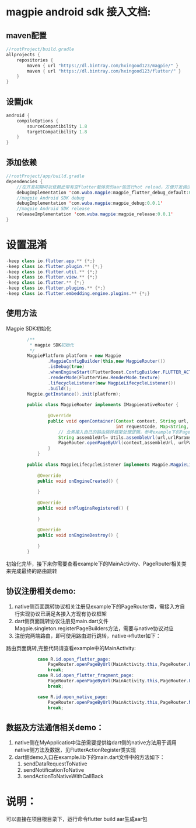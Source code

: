 # magpie android sdk 接入文档:

## maven配置

``` java
//rootProject/build.gradle
allprojects {
    repositories {
        maven { url "https://dl.bintray.com/hxingood123/magpie/" }
        maven { url "https://dl.bintray.com/hxingood123/flutter/" }
    }
}
```

## 设置jdk

``` java
android {
    compileOptions {
        sourceCompatibility 1.8
        targetCompatibility 1.8
    }
}
```

## 添加依赖

``` java
//rootProject/app/build.gradle
dependencies {
    //在开发初期可以依赖此带有空flutter载体页的aar包进行hot reload，方便开发调试, 当调试通过，去掉依赖即可
    debugImplementation 'com.wuba.magpie:magpie_flutter_debug_default:0.0.1'
    //magpie Android SDK debug
    debugImplementation 'com.wuba.magpie:magpie_debug:0.0.1'
    //magpie Android SDK release
    releaseImplementation 'com.wuba.magpie:magpie_release:0.0.1'
}
```

# 设置混淆

``` java
-keep class io.flutter.app.** {*;}
-keep class io.flutter.plugin.** {*;}
-keep class io.flutter.util.** {*;}
-keep class io.flutter.view.** {*;}
-keep class io.flutter.** {*;}
-keep class io.flutter.plugins.** {*;}
-keep class io.flutter.embedding.engine.plugins.** {*;}
```

## 使用方法

Magpie SDK初始化
``` java
        /**
         * magpie SDK初始化
         */
        MagpiePlatform platform = new Magpie
                .MagpieConfigBuilder(this,new MagpieRouter())
                .isDebug(true)
                .whenEngineStart(FlutterBoost.ConfigBuilder.FLUTTER_ACTIVITY_CREATED)
                .renderMode(FlutterView.RenderMode.texture)
                .lifecycleListener(new MagpieLifecycleListener())
                .build();
        Magpie.getInstance().init(platform);
        
        public class MagpieRouter implements IMagpienativeRouter {
        
                @Override
                public void openContainer(Context context, String url, Map<String, Object> urlParams,
                                          int requestCode, Map<String, Object> exts) {
                    // 业务接入自己的路由跳转框架处理逻辑，参考example下的PageRouter
                    String assembleUrl= Utils.assembleUrl(url,urlParams);
                    PageRouter.openPageByUrl(context,assembleUrl, urlParams);
                }
            }
        
        public class MagpieLifecycleListener implements Magpie.MagpieLifecycleListener {
    
            @Override
            public void onEngineCreated() {
    
            }
    
            @Override
            public void onPluginsRegistered() {
    
            }
    
            @Override
            public void onEngineDestroy() {
    
            }
        }
```
初始化完毕，接下来你需要查看example下的MainActivity、PageRouter相关类来完成最终的路由跳转

## 协议注册相关demo:
1. native侧页面跳转协议相关注册见example下的PageRouter类，需接入方自行实现协议已满足各接入方现有协议框架
2. dart侧页面跳转协议注册见main.dart文件Magpie.singleton.registerPageBuilders方法，需要与native协议对应
3. 注册完两端路由，即可使用路由进行跳转，native->flutter如下：

路由页面跳转,完整代码请查看example中的MainActivity:
``` java
            case R.id.open_flutter_page:
                PageRouter.openPageByUrl(MainActivity.this,PageRouter.FLUTTER_PAGE_URL,params);
                break;
            case R.id.open_flutter_fragment_page:
                PageRouter.openPageByUrl(MainActivity.this,PageRouter.FLUTTER_FRAGMENT_PAGE_URL,params);
                break;

            case R.id.open_native_page:
                PageRouter.openPageByUrl(MainActivity.this,PageRouter.NATIVE_PAGE_URL,params);
                break;
```

## 数据及方法通信相关demo：
1. native侧在MyApplicatio中注册需要提供给dart侧的native方法用于调用native侧方法及数据，见FlutterActionRegister类实现
2. dart侧demo入口在example.lib下的main.dart文件中的方法如下：
   1. sendDataRequestToNative 
   2. sendNotificationToNative
   3. sendActionToNativeWithCallBack 
  
# 说明：
可以直接在项目根目录下，运行命令flutter build aar生成aar包


